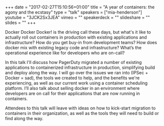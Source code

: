 +++
date = "2017-02-27T15:10:56+01:00"
title = "A year of containers: the agony and the ecstasy"
type = "talk"
speakers = ["mia-henderson"]
youtube = "3JCK2Sx3JEA"
vimeo = ""
speakerdeck = ""
slideshare = ""
slides = ""
+++

Docker Docker Docker! is the driving call these days, but what's it like to actually roll out containers in production with existing applications and infrastructure? How do you get buy-in from development teams? How does docker mix with existing legacy code and infrastructure? What’s the operational experience like for developers who are on-call?

In this talk I'll discuss how PagerDuty migrated a number of existing applications to containerized infrastructure in production, simplifying build and deploy along the way. I will go over the issues we ran into (IPSec + Docker = sad), the tools we created to help, and the benefits we're experiencing, as well as our current work using a container scheduling platform. I’ll also talk about selling docker in an environment where developers are on call for their applications that are now running in containers.

Attendees to this talk will leave with ideas on how to kick-start migration to containers in their organization, as well as the tools they will need to build or find along the way.
